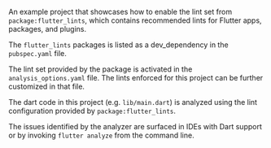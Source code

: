 An example project that showcases how to enable the lint set from
`package:flutter_lints`, which contains recommended lints for Flutter apps,
packages, and plugins.

The `flutter_lints` packages is listed as a dev_dependency in the `pubspec.yaml`
file.

The lint set provided by the package is activated in the `analysis_options.yaml`
file. The lints enforced for this project can be further customized in that
file.

The dart code in this project (e.g. `lib/main.dart`) is analyzed using the
lint configuration provided by `package:flutter_lints`.

The issues identified by the analyzer are surfaced in IDEs with Dart support or
by invoking `flutter analyze` from the command line.
